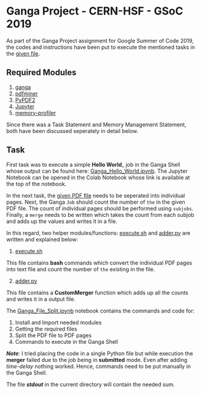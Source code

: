 # Ganga Project - CERN-HSF - GSoC 2019

As part of the Ganga Project assignment for Google Summer of Code 2019, the codes and instructions have been put to execute the mentioned tasks in the [given file](https://drive.google.com/open?id=0BznbTbqEGKGyc3ZPME9TYTlpR3IydEM2NGFnenMtX1Nwazc0).

## Required Modules

1) [ganga](https://ganga.readthedocs.io/en/latest/)
2) [pdfminer](https://pypi.org/project/pdfminer/)
3) [PyPDF2](https://pypi.org/project/PyPDF2/)
4) [Jupyter](https://jupyter.org/)
5) [memory-profiler](https://pypi.org/pypi/memory_profiler/)

Since there was a Task Statement and Memory Management Statement, both have been discussed seperately in detail below.

## Task

First task was to execute a simple __Hello World___ job in the Ganga Shell whose output can be found here: [Ganga_Hello_World.ipynb](https://github.com/radonys/Ganga-Assignment/blob/master/Task/Ganga_Hello_World.ipynb). The Jupyter Notebook can be opened in the Colab Notebook whose link is available at the top of the notebook.

In the next task, the [given PDF file](https://github.com/radonys/Ganga-Assignment/blob/master/Task/CERN.pdf) needs to be seperated into individual pages. Next, the Ganga ```Job``` should count the number of ```the``` in the given PDF file. The count of individual pages should be performed using ```subjobs```. Finally, a ```merge``` needs to be written which takes the count from each subjob and adds up the values and writes it in a file.

In this regard, two helper modules/functions: [execute.sh](https://github.com/radonys/Ganga-Assignment/blob/master/Task/execute.sh) and [adder.py](https://github.com/radonys/Ganga-Assignment/blob/master/Task/adder.py) are written and explained below:

1) [execute.sh](https://github.com/radonys/Ganga-Assignment/blob/master/Task/execute.sh)

This file contains __bash__ commands which convert the individual PDF pages into text file and count the number of ```the``` existing in the file.

2) [adder.py](https://github.com/radonys/Ganga-Assignment/blob/master/Task/adder.py)

This file contains a __CustomMerger__ function which adds up all the counts and writes it in a output file.

The [Ganga_File_Split.ipynb](https://github.com/radonys/Ganga-Assignment/blob/master/Task/Ganga_File_Split.ipynb) notebook contains the commands and code for: 

1) Install and Import needed modules
2) Getting the required files
3) Split the PDF file to PDF pages
4) Commands to execute in the Ganga Shell

___Note___: I tried placing the code in a single Python file but while execution the __merger__ failed due to the job being in __submitted__ mode. Even after adding _time-delay_ nothing worked. Hence, commands need to be put manually in the Ganga Shell.

The file ___stdout___ in the current directory will contain the needed sum.
